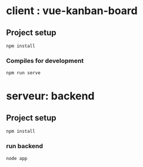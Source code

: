 # client : vue-kanban-board

## Project setup
```
npm install
```

### Compiles for development
```
npm run serve
```
# serveur: backend

## Project setup
```
npm install
```
### run backend
```
node app
```